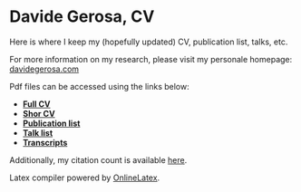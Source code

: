 # Davide Gerosa, CV
Here is where I keep my (hopefully updated) CV, publication list, talks, etc.

For more information on my research, please visit my personale homepage: [davidegerosa.com](https://davidegerosa.com)

Pdf files can be accessed using the links below:

- [**Full CV**](http://latex.aslushnikov.com/compile?git=https://github.com/dgerosa/CV&force=true&target=CV.tex&download=DavideGerosa_fullCV.pdf)
- [**Shor CV**](http://latex.aslushnikov.com/compile?git=https://github.com/dgerosa/CV&force=true&target=CVshort.tex&download=DavideGerosa_shortCV.pdf)
- [**Publication list**](http://latex.aslushnikov.com/compile?git=https://github.com/dgerosa/CV&force=true&target=publist.tex&download=DavideGerosa_publist.pdf)
- [**Talk list**](http://latex.aslushnikov.com/compile?git=https://github.com/dgerosa/CV&force=true&target=talklist.tex&download=DavideGerosa_talklist.pdf)
- [**Transcripts**](http://latex.aslushnikov.com/compile?git=https://github.com/dgerosa/CV&force=true&target=transcript.tex&download=DavideGerosa_transcripts.pdf)

Additionally, my citation count is available [here](https://davidegerosa.com/citations).

Latex compiler powered by [OnlineLatex](http://latex.aslushnikov.com).

